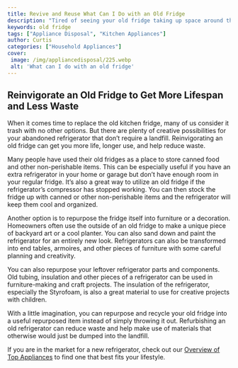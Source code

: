 ```yaml
---
title: Revive and Reuse What Can I Do with an Old Fridge
description: "Tired of seeing your old fridge taking up space around the house Discover ingenious ideas to recycle upcycle and repurpose your old fridge and keep the environment clean"
keywords: old fridge
tags: ["Appliance Disposal", "Kitchen Appliances"]
author: Curtis
categories: ["Household Appliances"]
cover: 
 image: /img/appliancedisposal/225.webp
 alt: 'What can I do with an old fridge'
---
```

## Reinvigorate an Old Fridge to Get More Lifespan and Less Waste

When it comes time to replace the old kitchen fridge, many of us consider it trash with no other options. But there are plenty of creative possibilities for your abandoned refrigerator that don’t require a landfill. Reinvigorating an old fridge can get you more life, longer use, and help reduce waste.

Many people have used their old fridges as a place to store canned food and other non-perishable items. This can be especially useful if you have an extra refrigerator in your home or garage but don’t have enough room in your regular fridge. It’s also a great way to utilize an old fridge if the refrigerator’s compressor has stopped working. You can then stock the fridge up with canned or other non-perishable items and the refrigerator will keep them cool and organized.

Another option is to repurpose the fridge itself into furniture or a decoration. Homeowners often use the outside of an old fridge to make a unique piece of backyard art or a cool planter. You can also sand down and paint the refrigerator for an entirely new look. Refrigerators can also be transformed into end tables, armoires, and other pieces of furniture with some careful planning and creativity.

You can also repurpose your leftover refrigerator parts and components. Old tubing, insulation and other pieces of a refrigerator can be used in furniture-making and craft projects. The insulation of the refrigerator, especially the Styrofoam, is also a great material to use for creative projects with children.

With a little imagination, you can repurpose and recycle your old fridge into a useful repurposed item instead of simply throwing it out. Refurbishing an old refrigerator can reduce waste and help make use of materials that otherwise would just be dumped into the landfill.

If you are in the market for a new refrigerator, check out our [Overview of Top Appliances](./pages/appliance-overview) to find one that best fits your lifestyle.
